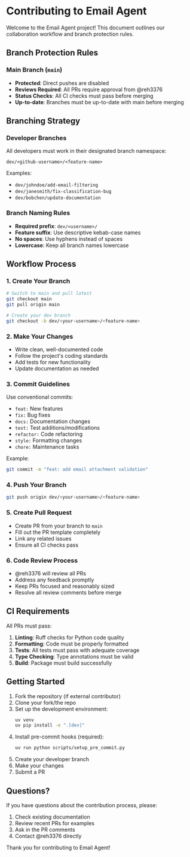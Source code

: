 # Contributing to Email Agent

Welcome to the Email Agent project! This document outlines our collaboration workflow and branch protection rules.

## Branch Protection Rules

### Main Branch (`main`)

- **Protected**: Direct pushes are disabled
- **Reviews Required**: All PRs require approval from @reh3376
- **Status Checks**: All CI checks must pass before merging
- **Up-to-date**: Branches must be up-to-date with main before merging

## Branching Strategy

### Developer Branches

All developers must work in their designated branch namespace:

```
dev/<github-username>/<feature-name>
```

Examples:

- `dev/johndoe/add-email-filtering`
- `dev/janesmith/fix-classification-bug`
- `dev/bobchen/update-documentation`

### Branch Naming Rules

- **Required prefix**: `dev/<username>/`
- **Feature suffix**: Use descriptive kebab-case names
- **No spaces**: Use hyphens instead of spaces
- **Lowercase**: Keep all branch names lowercase

## Workflow Process

### 1. Create Your Branch

```bash
# Switch to main and pull latest
git checkout main
git pull origin main

# Create your dev branch
git checkout -b dev/<your-username>/<feature-name>
```

### 2. Make Your Changes

- Write clean, well-documented code
- Follow the project's coding standards
- Add tests for new functionality
- Update documentation as needed

### 3. Commit Guidelines

Use conventional commits:

- `feat:` New features
- `fix:` Bug fixes
- `docs:` Documentation changes
- `test:` Test additions/modifications
- `refactor:` Code refactoring
- `style:` Formatting changes
- `chore:` Maintenance tasks

Example:

```bash
git commit -m "feat: add email attachment validation"
```

### 4. Push Your Branch

```bash
git push origin dev/<your-username>/<feature-name>
```

### 5. Create Pull Request

- Create PR from your branch to `main`
- Fill out the PR template completely
- Link any related issues
- Ensure all CI checks pass

### 6. Code Review Process

- @reh3376 will review all PRs
- Address any feedback promptly
- Keep PRs focused and reasonably sized
- Resolve all review comments before merge

## CI Requirements

All PRs must pass:

1. **Linting**: Ruff checks for Python code quality
2. **Formatting**: Code must be properly formatted
3. **Tests**: All tests must pass with adequate coverage
4. **Type Checking**: Type annotations must be valid
5. **Build**: Package must build successfully

## Getting Started

1. Fork the repository (if external contributor)
2. Clone your fork/the repo
3. Set up the development environment:
   ```bash
   uv venv
   uv pip install -e ".[dev]"
   ```
4. Install pre-commit hooks (required):
   ```bash
   uv run python scripts/setup_pre_commit.py
   ```
5. Create your developer branch
6. Make your changes
7. Submit a PR

## Questions?

If you have questions about the contribution process, please:

1. Check existing documentation
2. Review recent PRs for examples
3. Ask in the PR comments
4. Contact @reh3376 directly

Thank you for contributing to Email Agent!
